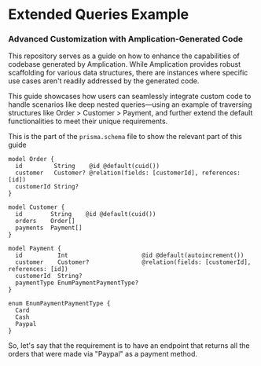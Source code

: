# Extended Queries Example

### Advanced Customization with Amplication-Generated Code

This repository serves as a guide on how to enhance the capabilities of codebase generated by Amplication. While Amplication provides robust scaffolding for various data structures, there are instances where specific use cases aren't readily addressed by the generated code. 

This guide showcases how users can seamlessly integrate custom code to handle scenarios like deep nested queries—using an example of traversing structures like Order > Customer > Payment, and further extend the default functionalities to meet their unique requirements.

This is the part of the `prisma.schema` file to show the relevant part of this guide

```prisma
model Order {
  id         String    @id @default(cuid())
  customer   Customer? @relation(fields: [customerId], references: [id])
  customerId String?
}

model Customer {
  id        String    @id @default(cuid())
  orders    Order[]
  payments  Payment[]
}

model Payment {
  id          Int                     @id @default(autoincrement())
  customer    Customer?               @relation(fields: [customerId], references: [id])
  customerId  String?
  paymentType EnumPaymentPaymentType?
}

enum EnumPaymentPaymentType {
  Card
  Cash
  Paypal
}
```

So, let's say that the requirement is to have an endpoint that returns all the orders that were made via "Paypal" as a payment method.

